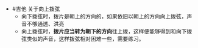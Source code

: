 - #吉他 关于向上拨弦
	- 向下拨弦时，拨片是朝上的方向的，如果依旧以朝上的方向向上拨弦，声音不够通透、洪亮
	- 向上拨弦时，**拨片应当转为朝下的方向**往上拨，这样便能够得到和向下拨弦类似的声音，这样拨弦相对困难一些，需要练习。